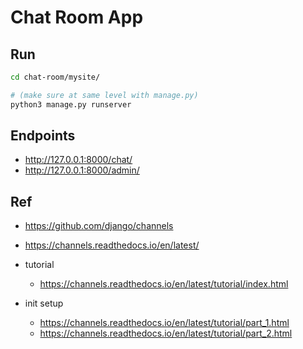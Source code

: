 # Chat Room App

## Run
```bash
cd chat-room/mysite/

# (make sure at same level with manage.py)
python3 manage.py runserver
```

## Endpoints

- http://127.0.0.1:8000/chat/
- http://127.0.0.1:8000/admin/

## Ref

- https://github.com/django/channels
- https://channels.readthedocs.io/en/latest/

- tutorial
  - https://channels.readthedocs.io/en/latest/tutorial/index.html
- init setup
  - https://channels.readthedocs.io/en/latest/tutorial/part_1.html
  - https://channels.readthedocs.io/en/latest/tutorial/part_2.html
